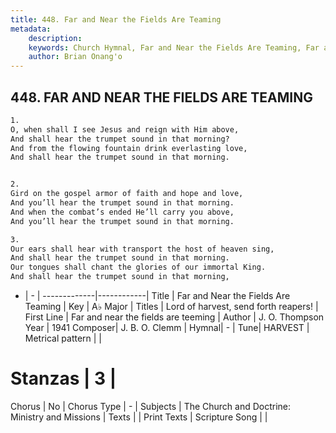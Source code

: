 ```yaml
---
title: 448. Far and Near the Fields Are Teaming
metadata:
    description: 
    keywords: Church Hymnal, Far and Near the Fields Are Teaming, Far and near the fields are teeming, Lord of harvest, send forth reapers!
    author: Brian Onang'o
---
```



## 448. FAR AND NEAR THE FIELDS ARE TEAMING

```txt
1.
O, when shall I see Jesus and reign with Him above,
And shall hear the trumpet sound in that morning?
And from the flowing fountain drink everlasting love,
And shall hear the trumpet sound in that morning.


2.
Gird on the gospel armor of faith and hope and love,
And you’ll hear the trumpet sound in that morning.
And when the combat’s ended He’ll carry you above,
And you’ll hear the trumpet sound in that morning.

3.
Our ears shall hear with transport the host of heaven sing,
And shall hear the trumpet sound in that morning.
Our tongues shall chant the glories of our immortal King.
And shall hear the trumpet sound in that morning,
```

- |   -  |
-------------|------------|
Title | Far and Near the Fields Are Teaming |
Key | A♭ Major |
Titles | Lord of harvest, send forth reapers! |
First Line | Far and near the fields are teeming |
Author | J. O. Thompson
Year | 1941
Composer| J. B. O. Clemm |
Hymnal|  - |
Tune| HARVEST |
Metrical pattern | |
# Stanzas | 3 |
Chorus | No |
Chorus Type | - |
Subjects | The Church and Doctrine: Ministry and Missions |
Texts |  |
Print Texts | 
Scripture Song |  |
  
